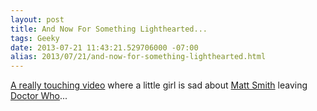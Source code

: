```yaml
---
layout: post
title: And Now For Something Lighthearted...
tags: Geeky
date: 2013-07-21 11:43:21.529706000 -07:00
alias: 2013/07/21/and-now-for-something-lighthearted.html
---
```


[A really touching video][video] where a little girl is sad about [Matt Smith][matt smith] leaving [Doctor Who][doctor who]...

[doctor who]: http://en.wikipedia.org/wiki/Doctor_who
[matt smith]: http://www.imdb.com/name/nm1741002/?ref_=fn_al_nm_1
[video]: http://www.youtube.com/watch?feature=player_embedded&v=Po2a-BweIqw
